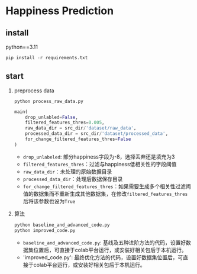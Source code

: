 # Happiness Prediction

## install

python==3.11

```python
pip install -r requirements.txt
```


## start

1. preprocess data

    `python process_raw_data.py`

    ```python
    main(
        drop_unlabled=False,
        filtered_features_thres=0.005,
        raw_data_dir = src_dir/'dataset/raw_data',
        processed_data_dir = src_dir/'dataset/processed_data',
        for_change_filtered_features_thres=False
    )
    ```

    - `drop_unlabeled`: 部分happiness字段为-8，选择丢弃还是填充为3
    - `filtered_features_thres`：过滤与happiness低相关性的字段阈值
    - `raw_data_dir`：未处理的原始数据目录
    - `processed_data_dir`：处理后数据保存目录
    - `for_change_filtered_features_thres`：如果需要生成多个相关性过滤阈值的数据集而不重新生成其他数据集，在修改`filtered_features_thres`后将该参数也设为`True`

2. 算法

    ```bash
    python baseline_and_advanced_code.py
    python improved_code.py
    ```
    - `baseline_and_advanced_code.py`: 基线及五种进阶方法的代码，设置好数据集位置后，可直接于colab平台运行，或安装好相关包后于本机运行。
    - 'improved_code.py': 最终优化方法的代码，设置好数据集位置后，可直接于colab平台运行，或安装好相关包后于本机运行。

    

    

